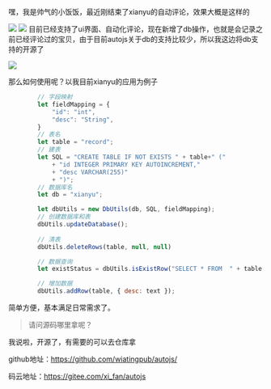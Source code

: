 嘿，我是帅气的小饭饭，最近刚结束了xianyu的自动评论，效果大概是这样的

![](https://gitee.com/xi_fan/img/raw/master/超级截屏_20211121_202542.png)
![](https://gitee.com/xi_fan/img/raw/master/超级截屏_20211121_202646.png)
目前已经支持了ui界面、自动化评论，现在新增了db操作，也就是会记录之前已经评论过的宝贝，由于目前autojs关于db的支持比较少，所以我这边将db支持的开源了

![](https://gitee.com/xi_fan/img/raw/master/image-20211121203615332.png)

那么如何使用呢？以我目前xianyu的应用为例子

```js
        // 字段映射
        let fieldMapping = {
            "id": "int",
            "desc": "String",
        }
        // 表名
        let table = "record";
        // 建表
        let SQL = "CREATE TABLE IF NOT EXISTS " + table+" ("
            + "id INTEGER PRIMARY KEY AUTOINCREMENT,"
            + "desc VARCHAR(255)"
            + ")";
        // 数据库名
        let db = "xianyu";

        let dbUtils = new DbUtils(db, SQL, fieldMapping);
        // 创建数据库和表
        dbUtils.updateDatabase();
		
		// 清表
		dbUtils.deleteRows(table, null, null)

		// 数据查询
        let existStatus = dbUtils.isExistRow("SELECT * FROM  " + table + "  WHERE desc = ?", [text]);

		// 增加数据
		dbUtils.addRow(table, { desc: text });
```

简单方便，基本满足日常需求了。



> 请问源码哪里拿呢？

我说啦，开源了，有需要的可以去仓库拿

github地址：https://github.com/wiatingpub/autojs/

码云地址：https://gitee.com/xi_fan/autojs
